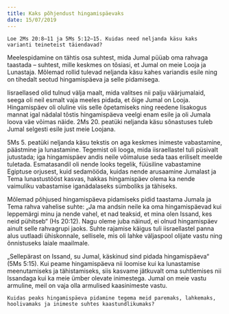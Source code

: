```yaml
---
title: Kaks põhjendust hingamispäevaks
date: 15/07/2019
---
```


`Loe 2Ms 20:8–11 ja 5Ms 5:12–15. Kuidas need neljanda käsu kaks varianti teineteist täiendavad?`

Meelespidamine on tähtis osa suhtest, mida Jumal püüab oma rahvaga taastada – suhtest, mille keskmes on tõsiasi, et Jumal on meie Looja ja Lunastaja. Mõlemad rollid tulevad neljanda käsu kahes variandis esile ning on tihedalt seotud hingamispäeva ja selle pidamisega.

Iisraellased olid tulnud välja maalt, mida valitses nii palju väärjumalaid, seega oli neil esmalt vaja meeles pidada, et õige Jumal on Looja. Hingamispäev oli oluline viis selle õpetamiseks ning reedene lisakogus mannat igal nädalal tõstis hingamispäeva veelgi enam esile ja oli Jumala loova väe võimas näide. 2Ms 20. peatüki neljanda käsu sõnastuses tuleb Jumal selgesti esile just meie Loojana.

5Ms 5. peatüki neljanda käsu tekstis on aga keskmes inimeste vabastamine, päästmine ja lunastamine. Tegemist oli looga, mida iisraellastel tuli püsivalt jutustada; iga hingamispäev andis neile võimaluse seda taas eriliselt meelde tuletada. Esmatasandil oli nende looks tegelik, füüsiline vabastamine Egiptuse orjusest, kuid sedamööda, kuidas nende arusaamine Jumalast ja Tema lunastustööst kasvas, hakkas hingamispäev olema ka nende vaimuliku vabastamise iganädalaseks sümboliks ja tähiseks.

Mõlemad põhjused hingamispäeva pidamiseks pidid taastama Jumala ja Tema rahva vahelise suhte: „Ja ma andsin neile ka oma hingamispäevad kui leppemärgi minu ja nende vahel, et nad teaksid, et mina olen Issand, kes neid pühitseb“ (Hs 20:12). Nagu oleme juba näinud, ei olnud hingamispäev ainult selle rahvagrupi jaoks. Suhte rajamise käigus tuli iisraellastel panna alus uutlaadi ühiskonnale, sellisele, mis oli lahke väljaspool olijate vastu ning õnnistuseks laiale maailmale.

„Sellepärast on Issand, su Jumal, käskinud sind pidada hingamispäeva“ (5Ms 5:15). Kui peame hingamispäeva nii loomise kui ka lunastamise meenutamiseks ja tähistamiseks, siis kasvame jätkuvalt oma suhtlemises nii Issandaga kui ka meie ümber olevate inimestega. Jumal on meie vastu armuline, meil on vaja olla armulised kaasinimeste vastu.

`Kuidas peaks hingamispäeva pidamine tegema meid paremaks, lahkemaks, hoolivamaks ja inimeste suhtes kaastundlikumaks?`